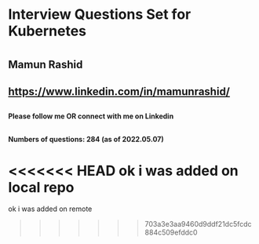 #
#  Interview Questions Set for Kubernetes
#
##          Mamun Rashid
##
##      https://www.linkedin.com/in/mamunrashid/   
##
####        Please follow me OR  connect with me on Linkedin
##
####    Numbers of questions: 284 (as of 2022.05.07)
####   
<<<<<<< HEAD
ok  i was added on local repo
=======
ok i was added on remote
>>>>>>> 703a3e3aa9460d9ddf21dc5fcdc884c509efddc0
